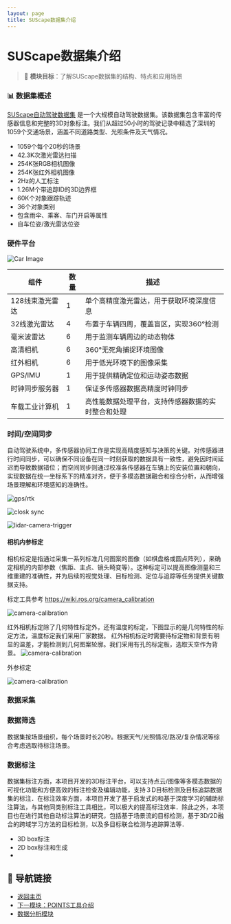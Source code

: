 ```yaml
---
layout: page
title: SUScape数据集介绍
---
```


# SUScape数据集介绍

> 🎯 **模块目标**：了解SUScape数据集的结构、特点和应用场景

### 📊 数据集概述


[SUScape自动驾驶数据集](https://www.suscape.net) 
是一个大规模自动驾驶数据集。该数据集包含丰富的传感器信息和完整的3D对象标注。我们从超过50小时的驾驶记录中精选了深圳的1059个交通场景，涵盖不同道路类型、光照条件及天气情况。

- 1059个每个20秒的场景
- 42.3K次激光雷达扫描
- 254K张RGB相机图像
- 254K张红外相机图像
- 2Hz的人工标注
- 1.26M个带追踪ID的3D边界框
- 60K个对象跟踪轨迹
- 36个对象类别
- 包含雨伞、乘客、车门开启等属性
- 自车位姿/激光雷达位姿

### 硬件平台

![Car Image](./suscape-dataset-images/car.png)

| 组件                 | 数量|描述                                             |
|----------------------|--|------------------------------------------------|
| 128线束激光雷达      | 1 |单个高精度激光雷达，用于获取环境深度信息              |
| 32线激光雷达         | 4|布置于车辆四周，覆盖盲区，实现360°检测           |
| 毫米波雷达           | 6|用于监测车辆周边的动态物体                         |
| 高清相机             | 6|360°无死角捕捉环境图像                                 |
| 红外相机             | 6|用于低光环境下的图像采集                               |
| GPS/IMU              | 1|用于提供精确定位和运动姿态数据                         |
| 时钟同步服务器       | 1|保证多传感器数据高精度时钟同步                           |
| 车载工业计算机       | 1|高性能数据处理平台，支持传感器数据的实时整合和处理         |


### 时间/空间同步


自动驾驶系统中，多传感器协同工作是实现高精度感知与决策的关键。对传感器进行时间同步，可以确保不同设备在同一时刻获取的数据具有一致性，避免因时间延迟而导致数据错位；而空间同步则通过校准各传感器在车辆上的安装位置和朝向，实现数据在统一坐标系下的精准对齐，便于多模态数据融合和综合分析，从而增强场景理解和环境感知的准确性。


![gps/rtk](./suscape-dataset-images/rtk.png)


![closk sync](./suscape-dataset-images/clock-sync.png)



![lidar-camera-trigger](./suscape-dataset-images/lidar-cam-trigger.png)




#### 相机内参标定

相机标定是指通过采集一系列标准几何图案的图像（如棋盘格或圆点阵列），来确定相机的内部参数（焦距、主点、镜头畸变等）。这种标定可以提高图像测量和三维重建的准确性，并为后续的视觉处理、目标检测、定位与追踪等任务提供关键数据支持。

标定工具参考 https://wiki.ros.org/camera_calibration

![camera-calibration](./suscape-dataset-images/cam-calib.png)


红外相机标定除了几何特性标定外，还有温度的标定，下图显示的是几何特性的标定方法，温度标定我们采用厂家数据。
红外相机标定时需要待标定物和背景有明显的温差，才能检测到几何图案轮廓。我们采用有孔的标定板，选取天空作为背景。
![camera-calibration](./suscape-dataset-images/infrared-cam-calib.png)



外参标定


![camera-calibration](./suscape-dataset-images/radar-lidar-calib.png)

### 数据采集



### 数据筛选


数据集按场景组织，每个场景时长20秒。根据天气/光照情况/路况/复杂情况等综合考虑选取待标注场景。

### 数据标注

数据集标注方面，本项目开发的3D标注平台，可以支持点云/图像等多模态数据的可视化功能和方便高效的标注检查及编辑功能，支持３D目标检测及目标追踪数据集的标注．在标注效率方面，本项目开发了基于启发式的和基于深度学习的辅助标注算法，与其他同类别标注工具相比，可以极大的提高标注效率．除此之外，本项目也在进行其他自动标注算法的研究，包括基于场景流的目标检测，基于3D/2D融合的跨域学习方法的目标检测，以及多目标联合检测与追踪算法等．

- 3D box标注
- 2D box标注和生成
- 

## 🔗 导航链接

- [返回主页](../index.html)
- [下一模块：POINTS工具介绍](points-tool.html)
- [数据分析模块](data-analysis.html)
